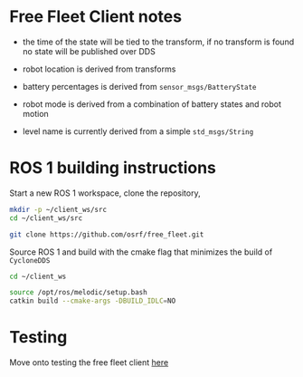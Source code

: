 # Free Fleet Client notes

* the time of the state will be tied to the transform, if no transform is found no state will be published over DDS

* robot location is derived from transforms

* battery percentages is derived from `sensor_msgs/BatteryState`

* robot mode is derived from a combination of battery states and robot motion

* level name is currently derived from a simple `std_msgs/String`

# ROS 1 building instructions

Start a new ROS 1 workspace, clone the repository,

```bash
mkdir -p ~/client_ws/src
cd ~/client_ws/src

git clone https://github.com/osrf/free_fleet.git
```

Source ROS 1 and build with the cmake flag that minimizes the build of `CycloneDDS`

```bash
cd ~/client_ws

source /opt/ros/melodic/setup.bash
catkin build --cmake-args -DBUILD_IDLC=NO
```

# Testing

Move onto testing the free fleet client [here](clients_test.md)
